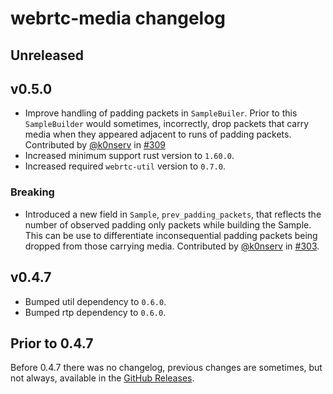 # webrtc-media changelog

## Unreleased

## v0.5.0

* Improve handling of padding packets in `SampleBuiler`. Prior to this `SampleBuilder` would sometimes, incorrectly, drop packets that carry media when they appeared adjacent to runs of padding packets. Contributed by [@k0nserv](https://github.com/k0nserv) in [#309](https://github.com/webrtc-rs/webrtc/pull/309)
* Increased minimum support rust version to `1.60.0`.
* Increased required `webrtc-util` version to `0.7.0`.

### Breaking

* Introduced a new field in `Sample`, `prev_padding_packets`, that reflects the number of observed padding only packets while building the Sample. This can be use to differentiate inconsequential padding packets being dropped from those carrying media. Contributed by [@k0nserv](https://github.com/k0nserv) in [#303](https://github.com/webrtc-rs/webrtc/pull/303).

## v0.4.7

* Bumped util dependency to `0.6.0`.
* Bumped rtp dependency to `0.6.0`.


## Prior to 0.4.7

Before 0.4.7 there was no changelog, previous changes are sometimes, but not always, available in the [GitHub Releases](https://github.com/webrtc-rs/media/releases).
